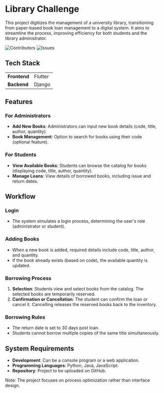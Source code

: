 # Library Challenge

This project digitizes the management of a university library, transitioning from paper-based book loan management to a digital system. It aims to streamline the process, improving efficiency for both students and the library administrator.

![Contributors](https://img.shields.io/github/contributors/ferbucheli/places_tracker?style=flat-square&color=blue)
![Issues](https://img.shields.io/github/issues/ferbucheli/places_tracker?style=flat-square&color=blue)

## Tech Stack

<table>  
		<tr>  
			<td><b>Frontend</b></td>  
			<td>Flutter</td>  
		</tr> 
    <tr>  
			<td><b>Backend</b></td>  
			<td>Django</td>  
		</tr>  
</table>

## Features

### For Administrators

- **Add New Books**: Administrators can input new book details (code, title, author, quantity).
- **Book Management**: Option to search for books using their code (optional feature).

### For Students

- **View Available Books**: Students can browse the catalog for books (displaying code, title, author, quantity).
- **Manage Loans**: View details of borrowed books, including issue and return dates.

## Workflow

### Login

- The system simulates a login process, determining the user's role (administrator or student).

### Adding Books

- When a new book is added, required details include code, title, author, and quantity.
- If the book already exists (based on code), the available quantity is updated.

### Borrowing Process

1. **Selection**: Students view and select books from the catalog. The selected books are temporarily reserved.
2. **Confirmation or Cancellation**: The student can confirm the loan or cancel it. Cancelling releases the reserved books back to the inventory.

### Borrowing Rules

- The return date is set to 30 days post loan.
- Students cannot borrow multiple copies of the same title simultaneously.

## System Requirements

- **Development**: Can be a console program or a web application.
- **Programming Languages**: Python, Java, JavaScript.
- **Repository**: Project to be uploaded on GitHub.

Note: The project focuses on process optimization rather than interface design.
